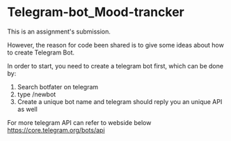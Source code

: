 # Telegram-bot_Mood-trancker

This is an assignment's submission.

However, the reason for code been shared is to give some ideas about how to create Telegram Bot.

In order to start, you need to create a telegram bot first, which can be done by:
1. Search botfater on telegram
2. type /newbot
3. Create a unique bot name and telegram should reply you an unique API as well

For more telegram API can refer to webside below
https://core.telegram.org/bots/api
